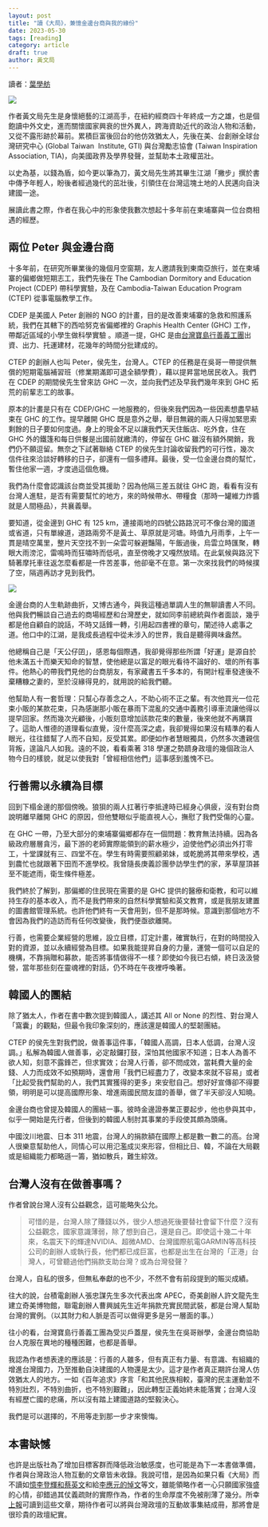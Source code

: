 ```yaml
---
layout: post
title: "讀《大局》，兼憶金邊台商與我的緣份"
date: 2023-05-30
tags: [reading]
category: article
draft: true
author: 黃文局
---
```


讀者：[葉學舫](https://www.facebook.com/sharefun010407)

![](https://i.imgur.com/1Ah0Q43.jpg)

作者黃文局先生是身懷絕藝的江湖高手，在紐約經商四十年終成一方之雄，也是個飽讀中外文史，進而關懷國家興衰的世外異人，跨海資助近代的政治人物和活動，又從不露形跡於幕前。累積巨富後回台的他仿效猶太人，先後在美、台創辦全球台灣研究中心 (Global Taiwan  Institute, GTI) 與台灣勵志協會 (Taiwan Inspiration Association, TIA)，向美國政界及學界發聲，並幫助本土政權茁壯。

以史為基，以錢為盾，如今更以筆為刀，黃文局先生將其畢生江湖「撇步」撰於書中傳予年輕人，盼後者經過幾代的茁壯後，引領住在台灣這塊土地的人民邁向自決建國一途。

展讀此書之際，作者在我心中的形象使我數次想起十多年前在柬埔寨與一位台商相遇的經歷。

<!--more-->

## 兩位 Peter 與金邊台商

十多年前，在研究所畢業後的幾個月空窗期，友人邀請我到東南亞旅行，並在柬埔寨的偏鄉做短期志工，我們先後在 The Cambodian Dormitory and Education Project (CDEP) 帶科學實驗，及在 Cambodia-Taiwan Education Program (CTEP) 從事電腦教學工作。

CDEP 是美國人 Peter 創辦的 NGO 的計畫，目的是改善柬埔寨的急救和照護系統，我們在其轄下的西哈努克省偏鄉裡的 Graphis Health Center (GHC) 工作，帶鄰近區域的小學生做科學實驗 。順道一提，GHC 是由[台灣寶島行善義工團](https://www.facebook.com/formosacharity2001/?locale=zh_TW)出資、出力、托運建材，花幾年的時間分批建成的。

CTEP 的創辦人也叫 Peter，侯先生，台灣人。CTEP 的任務是在吳哥一帶提供無償的短期電腦補習班（修業期滿即可退全額學費），藉以提昇當地居民收入。我們在 CDEP 的期間侯先生曾來訪 GHC 一次，並向我們述及早我們幾年來到 GHC 拓荒的前輩志工的故事。

原本的計畫是只有在 CDEP/GHC 一地服務的，但後來我們因為一些因素想盡早結束在 GHC 的工作。提早離開 GHC 既是意外之舉，舉目無親的兩人只得加緊思索剩餘的日子要如何度過。身上的現金不足以讓我們天天住飯店、吃外食，住在 GHC 外的鐵篷和每日供餐是出國前就繳清的，停留在 GHC 雖沒有額外開銷，我們仍不願逗留。無奈之下試著聯絡 CTEP 的侯先生討論收留我們的可行性，幾次信件往來洽談好轉移的日子，卻還有一個多禮拜。最後，受一位金邊台商的幫忙，暫住他家一週，才度過這個危機。

我們為什麼會認識該台商並受其援助？因為他隔三差五就往 GHC 跑，看看有沒有台灣人進駐，是否有需要幫忙的地方，來的時候帶水、帶糧食（那時一罐維力炸醬就是人間極品），共襄義舉。

要知道，從金邊到 GHC 有 125 km，連接兩地的四號公路路況可不像台灣的國道或省道，只有單線道，道路兩旁不是黃土、草原就是河塘。時值九月雨季，上午一貫是晴空萬里，整片天空找不到一朵雲可躲避豔陽，午飯過後，烏雲立時匯聚，轉眼大雨滂沱，雷鳴時而狂嘯時而低吼，直至傍晚才又嘎然放晴。在此氣候與路況下騎著摩托車往返怎麼看都是一件苦差事，他卻毫不在意。第一次來找我們的時候撲了空，隔週再訪才見到我們。

![](https://i.imgur.com/ekWnNxk.png)

金邊台商的人生軌跡曲折，又博古通今，與我這種過單調人生的無聊讀書人不同。他與我們暢談自己過去的商場經歷和台灣歷史，就如同李前總統與作者面談，幾乎都是他自顧自的說話，不時又話鋒一轉，引用起四書裡的章句，闡述待人處事之道。他口中的江湖，是我成長過程中從未涉入的世界，我自是聽得興味盎然。

他總稱自己是「天公仔囝」，感恩每個際遇，我卻覺得那些所謂「好運」是源自於他未滿五十而樂天知命的智慧，使他總是以富足的眼光看待不論好的、壞的所有事件。他熱心的帶我們見他的台商朋友，有家藏書五千多本的，有開計程車發達後不棄糟糠之妻的，至於沒緣得見的，就用說的給我們聽。

他幫助人有一套哲理：只幫心存善念之人，不助心術不正之輩。有次他買光一位花束小販的某款花束，只為感謝那小販在暴雨下混亂的交通中義務引導車流讓他得以提早回家。然而幾次光顧後，小販刻意增加該款花束的數量，後來他就不再購買了。這助人惟德的道理看似直覺，沒什麼高深之處，我卻覺得如果沒有精準的看人眼光，往往錯幫了人而不自知，反受其累。即便如作者慧眼獨具，仍然多次遭親信背叛，遑論凡人如我。遠的不說，看看乘著 318 學運之勢躋身政壇的幾個政治人物今日的樣貌，就足以使我對「曾經相信他們」這事感到羞愧不已。

## 行善需以永續為目標

回到下榻金邊的那個傍晚。狼狽的兩人扛著行李抵達時已經身心俱疲，沒有對台商說明離早離開 GHC 的原因，但他雙眼似乎能直視人心，撫慰了我們受傷的心靈。

在 GHC 一帶，乃至大部分的柬埔寨偏鄉都存在一個問題：教育無法持續。因為各級政府層層貪污，最下游的老師實際能領到的薪水極少，迫使他們必須出外打零工，十堂課就有三、四堂不在。學生有時需要照顧弟妹，或乾脆將其帶來學校，遇到農忙也就跟著下田而不進學校。我曾隨長庚義診團參訪學生們的家，茅草屋頂甚至不能遮雨，衛生條件極差。

我們終於了解到，那偏鄉的住民現在需要的是 GHC 提供的醫療和衛教，和可以維持生存的基本收入，而不是我們帶來的自然科學實驗和英文教育，或是我朋友建置的圖書館管理系統。也許他們終有一天會用到，但不是那時候。意識到那個地方不會因為我們的造訪而有任何改變後，我們便亟欲離開。

行善，也需要企業經營的思維，設立目標，訂定計畫，確實執行，在對的時間投入對的資源，並以永續經營為目標。如果我能提昇自身的力量，運營一個可以自足的機構，不靠捐贈和募款，能否將事情做得不一樣？即使如今我已右傾，終日汲汲營營，當年那些刻在靈魂裡的對話，仍不時在午夜裡呼喚著。

## 韓國人的團結

除了猶太人，作者在書中數次提到韓國人，講述其 All or None 的烈性、對台灣人「窩囊」的觀點，但最令我印象深刻的，應該還是韓國人的堅韌團結。

CTEP 的侯先生對我們說，做善事這件事，「韓國人高調，日本人低調，台灣人沒調。」私解為韓國人做善事，必定敲鑼打鼓，深怕其他國家不知道；日本人為善不欲人知，刻意不露鋒芒，但求實效；台灣人行善，卻不問成效，當耗費大量的金錢、人力而成效不如預期時，還會用「我們已經盡力了，改變本來就不容易」或者「比起受我們幫助的人，我們其實獲得的更多」來安慰自己。想好好宣傳卻不得要領，明明是可以提高國際形象、增進兩國民間友誼的善舉，做了半天卻沒人知曉。

金邊台商也曾提及韓國人的團結一事。彼時金邊證券業正要起步，他也參與其中，似乎一開始是先行者，但後到的韓國人制肘其事業的手段使其頗為頭痛。

中國汶川地震、日本 311 地震，台灣人的捐款額在國際上都是數一數二的高。台灣人很樂意幫助他人，同情心可以用氾濫成災來形容，但相比日、韓，不論在大局觀或是組織能力都略遜一籌，猶如散兵，難生綜效。

## 台灣人沒有在做善事嗎？

作者曾說台灣人沒有公益觀念，這可能略失公允。

> 可惜的是，台灣人除了賺錢以外，很少人想過死後要替社會留下什麼？沒有公益觀念，國家意識薄弱，除了想到自己，還是自己。即使這十幾二十年來，名震天下的輝達NVIDIA、超微AMD、台灣國際航電GARMIN等高科技公司的創辦人或執行長，他們都已成巨富，也都是出生在台灣的「正港」台灣人，可曾聽過他們捐款支助台灣？或為台灣發聲？

台灣人，自私的很多，但無私奉獻的也不少，不然不會有前段提到的賑災成績。

往大的說，台積電創辦人張忠謀先生多次代表出席 APEC，奇美創辦人許文龍先生建立奇美博物館，聯電創辦人曹興誠先生近年捐款充實民間武裝，都是台灣人幫助台灣的實例。（以其財力和人脈是否可以做得更多是另一層面的事。）

往小的看，台灣寶島行善義工團為受災戶蓋屋，侯先生在吳哥辦學，金邊台商協助台人克服在異地的種種困難，也都是善舉。

我認為作者想表達的應該是：行善的人雖多，但有真正有力量、有意識、有組織的增進台灣國力，乃至推動自決建國的人物還是太少。這才是作者真正期許台灣人仿效猶太人的地方。一如《百年追求》序言「和其他民族相較，臺灣的民主運動並不特別壯烈，不特別曲折，也不特別艱難」，因此轉型正義始終未能落實；台灣人沒有經歷亡國的悲痛，所以沒有踏上建國道路的堅毅決心。

我們是可以選擇的，不用等走到那一步才來懊悔。

## 本書缺憾

也許是出版社為了增加目標客群而降低政治敏感度，也可能是為下一本書做準備，作者與台灣政治人物互動的文章皆未收錄。我說可惜，是因為如果只看《大局》而不讀如[憶李登輝和蔡英文](https://www.upmedia.mg/news_info.php?Type=2&SerialNo=92957)和給[李應元的悼文](https://www.upmedia.mg/news_info.php?Type=2&SerialNo=130052)等文，雖能領略作者一心只願國家強盛的心情，卻錯過其仗義疏財的實際作為，作者的生命厚度不免被削薄了幾分。所幸[上報](https://www.upmedia.mg/search.php?currentPage=1&Type=1&sh_keyword=%E9%BB%83%E6%96%87%E5%B1%80)可讀到這些文章，期待作者可以將與台灣政壇的互動故事集結成冊，那將會是很珍貴的政壇紀實。
